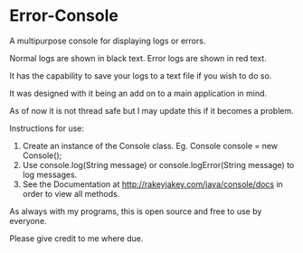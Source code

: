 Error-Console
=============

A multipurpose console for displaying logs or errors. 

Normal logs are shown in black text.
Error logs are shown in red text.

It has the capability to save your logs to a text file if you wish to do so.

It was designed with it being an add on to a main application in mind.

As of now it is not thread safe but I may update this if it becomes a problem.


Instructions for use:

1. Create an instance of the Console class. Eg. Console console = new Console();
2. Use console.log(String message) or console.logError(String message) to log messages.
3. See the Documentation at http://rakeyjakey.com/java/console/docs in order to view all methods.

As always with my programs, this is open source and free to use by everyone. 

Please give credit to me where due.
